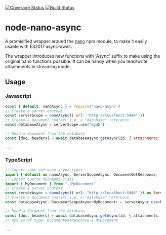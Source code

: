 [![Coverage Status](https://coveralls.io/repos/github/vanioinformatika/node-nano-async/badge.svg?branch=master)](https://coveralls.io/github/vanioinformatika/node-nano-async?branch=master)
[![Build Status](https://travis-ci.org/vanioinformatika/node-nano-async.svg?branch=master)](https://travis-ci.org/vanioinformatika/node-nano-async)

# node-nano-async
A promisified wrapper around the [nano](http://npmjs.com/package/nano) npm module,
to make it easily usable with ES2017 async-await.

The wrapper introduces new functions with 'Async' suffix to make using the original nano functions possible. It can be handy when you read/write attachments in streaming mode.

## Usage

### Javascript

```js
const { default: nanoAsync } = require('nano-async')
// Create a server context
const serverScope = nanoAsync({ url: "http://localhost:5984" })
// Create a document context i.e. a "database" reference
const databaseAsync = serverScope.use("mydb")

// Read a document from the database
const [doc, headers] = await databaseAsync.getAsync(id, { attachments: true })

...

```

### TypeScript

```ts
// Import nano and nano-async types
import { default as nanoAsync, ServerScopeAsync, DocumentGetResponse, ... } from "nano-async"
// Import custom document class
import { MyDocument } from "./MyDocument"
// Create a server context
const serverAsync = nanoAsync({ url: "http://localhost:5984" }) as ServerScopeAsync
// Create a document context i.e. a "database" reference
const databaseAsync: DocumentScopeAsync<MyDocument> = serverAsync.use<MyDocument>("mydb")

// Read a document from the database
const [doc, headers] = await databaseAsync.getAsync(id, { attachments: true })
// doc is of type: DocumentGetResponse & MyDocument

...

```

